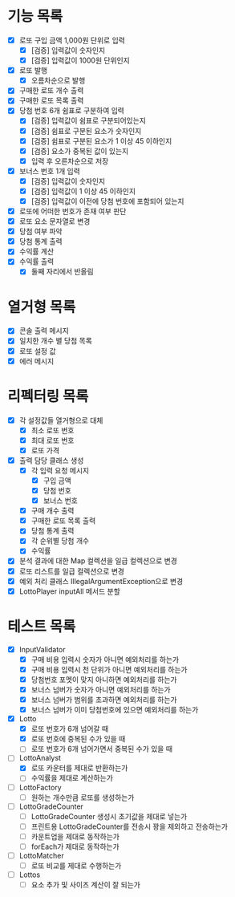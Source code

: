 # 기능 목록
- [X] 로또 구입 금액 1,000원 단위로 입력
  - [X] [검증] 입력값이 숫자인지
  - [X] [검증] 입력값이 1000원 단위인지
- [X] 로또 발행
  - [X] 오름차순으로 발행
- [X] 구매한 로또 개수 출력
- [X] 구매한 로또 목록 출력
- [X] 당첨 번호 6개 쉼표로 구분하여 입력
    - [X] [검증] 입력값이 쉼표로 구분되어있는지
    - [X] [검증] 쉼표로 구분된 요소가 숫자인지
    - [X] [검증] 쉼표로 구분된 요소가 1 이상 45 이하인지
    - [X] [검증] 요소가 중복된 값이 있는지
    - [X] 입력 후 오른차순으로 저장
- [X] 보너스 번호 1개 입력
    - [X] [검증] 입력값이 숫자인지
    - [X] [검증] 입력값이 1 이상 45 이하인지 
    - [X] [검증] 입력값이 이전에 당첨 번호에 포함되어 있는지
- [X] 로또에 어떠한 번호가 존재 여부 판단
- [X] 로또 요소 문자열로 변경
- [X] 당첨 여부 파악
- [X] 당첨 통계 출력
- [X] 수익률 계산
- [X] 수익률 출력
  - [X] 둘째 자리에서 반올림

# 열거형 목록
- [X] 콘솔 출력 메시지
- [X] 일치한 개수 별 당첨 목록
- [X] 로또 설정 값
- [X] 에러 메시지 

# 리펙터링 목록
- [X] 각 설정값들 열거형으로 대체
  - [X] 최소 로또 번호
  - [X] 최대 로또 번호
  - [X] 로또 가격
- [X] 출력 담당 클래스 생성
  - [X] 각 입력 요청 메시지
    - [X] 구입 금액
    - [X] 당첨 번호
    - [X] 보너스 번호
  - [X] 구매 개수 출력
  - [X] 구매한 로또 목록 출력
  - [X] 당첨 통계 출력
  - [X] 각 순위별 당첨 개수
  - [X] 수익률
- [X] 분석 결과에 대한 Map 컬렉션을 일급 컬렉션으로 변경
- [X] 로또 리스트를 일급 컬렉션으로 변경
- [X] 예외 처리 클래스 IllegalArgumentException으로 변경 
- [X] LottoPlayer inputAll 메서드 분할

# 테스트 목록
- [X] InputValidator
  - [X] 구매 비용 입력시 숫자가 아니면 예외처리를 하는가
  - [X] 구매 비용 입력시 천 단위가 아니면 예외처리를 하는가
  - [X] 당첨번호 포멧이 맞지 아니하면 예외처리를 하는가
  - [X] 보너스 넘버가 숫자가 아니면 예외처리를 하는가
  - [X] 보너스 넘버가 범위를 초과하면 예외처리를 하는가
  - [X] 보너스 넘버가 이미 당첨번호에 있으면 예외처리를 하는가
- [X] Lotto
  - [X] 로또 번호가 6개 넘어갈 때
  - [X] 로또 번호에 중복된 수가 있을 때
  - [ ] 로또 번호가 6개 넘어가면서 중복된 수가 있을 때
- [ ] LottoAnalyst
  - [X] 로또 카운터를 제대로 반환하는가
  - [ ] 수익률을 제대로 계산하는가
- [ ] LottoFactory
  - [ ] 원하는 개수만큼 로또를 생성하는가
- [ ] LottoGradeCounter
  - [ ] LottoGradeCounter 생성시 초기값을 제대로 넣는가
  - [ ] 프린트용 LottoGradeCounter를 전송시 꽝을 제외하고 전송하는가
  - [ ] 카운트업을 제대로 동작하는가
  - [ ] forEach가 제대로 동작하는가
- [ ] LottoMatcher
  - [ ] 로또 비교를 제대로 수행하는가 
- [ ] Lottos
  - [ ] 요소 추가 및 사이즈 계산이 잘 되는가